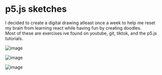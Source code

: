 # p5.js sketches
I decided to create a digital drawing atleast once a week to help me reset my brain from learning react while having fun by creating doodles. <br>
Most of these are exercises ive found on youtube, git, tiktok, and the p5.js tutorials.

![image](https://github.com/XINEXPORT/p5.js-sketches/assets/40744735/6c0a9ef6-a4c5-48f7-9179-00779b4d7827)

![image](https://github.com/XINEXPORT/p5.js-sketches/assets/40744735/3093b503-c6a5-4527-84b4-5a69c98be769)

![image](https://github.com/XINEXPORT/p5.js-sketches/assets/40744735/436ca8a0-af21-4683-a2ab-0fe1b16a614c)




